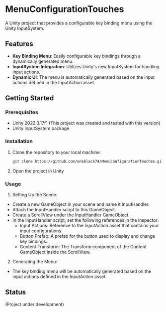 # MenuConfigurationTouches

A Unity project that provides a configurable key binding menu using the Unity InputSystem.

## Features

- **Key Binding Menu**: Easily configurable key bindings through a dynamically generated menu.
- **InputSystem Integration**: Utilizes Unity's new InputSystem for handling input actions.
- **Dynamic UI**: The menu is automatically generated based on the input actions defined in the InputAction asset.

## Getting Started

### Prerequisites

- Unity 2022.3.17f1 (This project was created and tested with this version)
- Unity InputSystem package

### Installation

1. Clone the repository to your local machine:
   ```sh
   git clone https://github.com/oneblack74/MenuConfigurationTouches.git
   ```

2. Open the project in Unity

### Usage

  1. Setting Up the Scene:
  - Create a new GameObject in your scene and name it InputHandler.
  - Attach the InputHandler script to this GameObject.
  - Create a ScrollView under the InputHandler GameObject.
  - In the InputHandler script, set the following references in the Inspector:
    - Input Actions: Reference to the InputAction asset that contains your input configurations.
    - Button Prefab: A prefab for the button used to display and change key bindings.
    - Content Transform: The Transform component of the Content GameObject inside the ScrollView.

  2. Generating the Menu:
  - The key binding menu will be automatically generated based on the input actions defined in the InputAction asset.

## Status
(Project under development)
